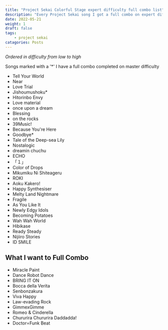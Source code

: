 ```yaml
---
title: "Project Sekai Colorful Stage expert difficulty full combo list"
description: "Every Project Sekai song I got a full combo on expert difficulty on"
date: 2022-05-21
weight: 1
draft: false
tags: 
    - project sekai
catagories: Posts
---
```


*Ordered in difficulty from low to high*

Songs marked with a '*' I have a full combo completed on master difficulty

- Tell Your World
- Near
- Love Trial
- Jishoumushoku*
- Hitorinbo Envy
- Love material
- once upon a dream
- Blessing
- on the rocks
- 39Music!
- Because You're Here
- Goodbye*
- Tale of the Deep-sea Lily
- Nostalogic
- dreamin chuchu
- ECHO
- 「１」
- Color of Drops
- Mikumiku Ni Shiteageru
- ROKI
- Aoku Kakero!
- Happy Synthesiser
- Melty Land Nightmare
- Fragile
- As You Like It
- Newly Edgy Idols
- Becoming Potatoes
- Wah Wah World
- Hibikase
- Ready Steady
- Nijiiro Stories
- ID SMILE

## What I want to Full Combo

- Miracle Paint
- Dance Robot Dance
- BRING IT ON
- Bocca della Verita
- Senbonzakura
- Viva Happy
- Law-evading Rock
- GimmexGimme
- Romeo & Cinderella
- Chururira Chururira Daddadda!
- Doctor=Funk Beat